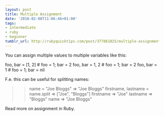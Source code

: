 ```yaml
---
layout: post
title: Multiple Assignment
date: '2010-02-08T11:06:46+01:00'
tags:
- intermediate
- ruby
- beginner
tumblr_url: http://rubyquicktips.com/post/377861025/multiple-assignment
---
```

You can assign multiple values to multiple variables like this:

foo, bar = [1, 2]  # foo = 1; bar = 2
foo, bar = 1, 2    # foo = 1; bar = 2
foo, bar = 1       # foo = 1; bar = nil


F.e. this can be useful for splitting names:

>> name = "Joe Bloggs"
=> "Joe Bloggs"
>> firstname, lastname = name.split
=> ["Joe", "Bloggs"]
>> firstname
=> "Joe"
>> lastname
=> "Bloggs"
>> name
=> "Joe Bloggs"


Read more on assignment in Ruby.
